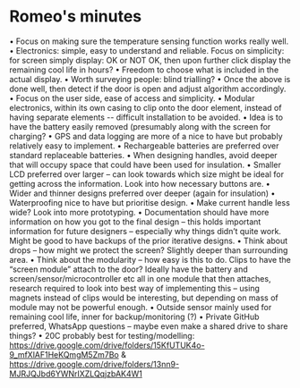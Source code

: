 # Romeo's minutes
•	Focus on making sure the temperature sensing function works really well.
•	Electronics: simple, easy to understand and reliable. Focus on simplicity: for screen simply display: OK or NOT OK, then upon further click display the remaining cool life in hours?
•	Freedom to choose what is included in the actual display.
•	Worth surveying people: blind trialling?
•	Once the above is done well, then detect if the door is open and adjust algorithm accordingly.
•	Focus on the user side, ease of access and simplicity.
•	Modular electronics, within its own casing to clip onto the door element, instead of having separate elements -- difficult installation to be avoided.
•	Idea is to have the battery easily removed (presumably along with the screen for charging?
•	GPS and data logging are more of a nice to have but probably relatively easy to implement.
•	Rechargeable batteries are preferred over standard replaceable batteries.
•	When designing handles, avoid deeper that will occupy space that could have been used for insulation.
•	Smaller LCD preferred over larger – can look towards which size might be ideal for getting across the information. Look into how necessary buttons are.
•	Wider and thinner designs preferred over deeper (again for insulation)
•	Waterproofing nice to have but prioritise design.
•	Make current handle less wide? Look into more prototyping.
•	Documentation should have more information on how you got to the final design – this holds important information for future designers – especially why things didn’t quite work. Might be good to have backups of the prior iterative designs.
•	Think about drops – how might we protect the screen? Slightly deeper than surrounding area.
•	Think about the modularity – how easy is this to do. Clips to have the “screen module” attach to the door? Ideally have the battery and screen/sensor/microcontroller etc all in one module that then attaches, research required to look into best way of implementing this – using magnets instead of clips would be interesting, but depending on mass of module may not be powerful enough.
•	Outside sensor mainly used for remaining cool life, inner for backup/monitoring (?)
•	Private GitHub preferred, WhatsApp questions – maybe even make a shared drive to share things?
•	20C probably best for testing/modelling: https://drive.google.com/drive/folders/15KfUTUK4o-9_mfXlAF1HeKQmgM5Zm7Bo & https://drive.google.com/drive/folders/13nn9-MJRJQJbd6YWNrIXZLQqjzbAK4W1 

